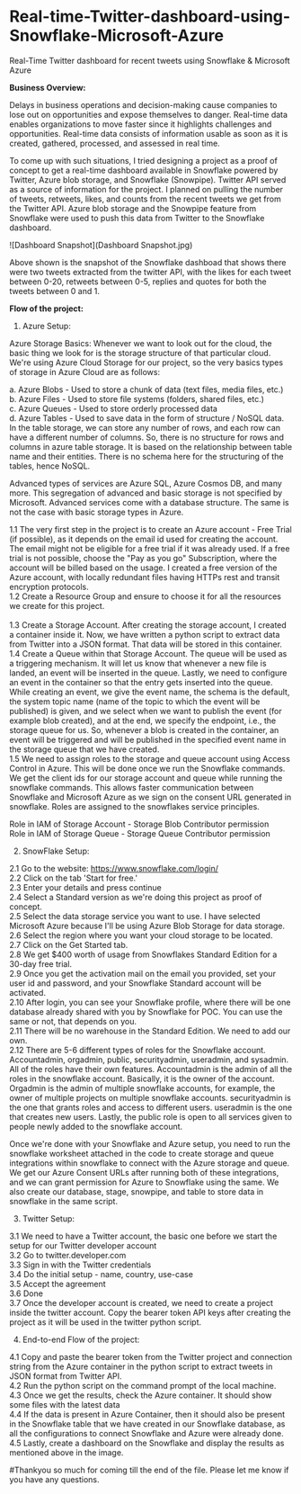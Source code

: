 # Real-time-Twitter-dashboard-using-Snowflake-Microsoft-Azure
Real-Time Twitter dashboard for recent tweets using Snowflake &amp; Microsoft Azure

<b> Business Overview: </b>

Delays in business operations and decision-making cause companies to lose out on opportunities and expose themselves to danger. Real-time data enables organizations to move faster since it highlights challenges and opportunities. Real-time data consists of information usable as soon as it is created, gathered, processed, and assessed in real time. 

To come up with such situations, I tried designing a project as a proof of concept to get a real-time dashboard available in Snowflake powered by Twitter, Azure blob storage, and Snowflake (Snowpipe). Twitter API served as a source of information for the project. I planned on pulling the number of tweets, retweets, likes, and counts from the recent tweets we get from the Twitter API. Azure blob storage and the Snowpipe feature from Snowflake were used to push this data from Twitter to the Snowflake dashboard.

![Dashboard Snapshot](Dashboard Snapshot.jpg)

Above shown is the snapshot of the Snowflake dashboad that shows there were two tweets extracted from the twitter API, with the  likes for each tweet between 0-20, retweets between 0-5, replies and quotes for both the tweets between 0 and 1. 

<b> Flow of the project: </b>

1. Azure Setup:  

Azure Storage Basics: Whenever we want to look out for the cloud, the basic thing we look for is the storage structure of that particular cloud. We're using Azure Cloud Storage for our project, so the very basics types of storage in Azure Cloud are as follows:

  a. Azure Blobs - Used to store a chunk of data (text files, media files, etc.) <br>
  b. Azure Files - Used to store file systems (folders, shared files, etc.) <br>
  c. Azure Queues - Used to store orderly processed data <br>
  d. Azure Tables - Used to save data in the form of structure / NoSQL data. In the table storage, we can store any number of rows, and each row can have a different number of columns. So, there is no structure for rows and columns in azure table storage. It is based on the relationship between table name and their entities. There is no schema here for the structuring of the tables, hence NoSQL. <br>

  Advanced types of services are Azure SQL, Azure Cosmos DB, and many more. This segregation of advanced and basic storage is not specified by Microsoft. Advanced services come with a database structure. The same is not the case with basic storage types in Azure. 

  1.1 The very first step in the project is to create an Azure account - Free Trial (if possible), as it depends on the email id used for creating the account. The email might not be eligible for a free trial if it was already used. If a free trial is not possible, choose the "Pay as you go" Subscription, where the account will be billed based on the usage. I created a free version of the Azure account, with locally redundant files having HTTPs rest and transit encryption protocols. <br>
  1.2 Create a Resource Group and ensure to choose it for all the resources we create for this project. <br>  
  1.3 Create a Storage Account. After creating the storage account, I created a container inside it. Now, we have written a python script to extract data from Twitter into a JSON format. That data will be stored in this container. <br>
  1.4 Create a Queue within that Storage Account. The queue will be used as a triggering mechanism. It will let us know that whenever a new file is landed, an event will be inserted in the queue. Lastly, we need to configure an event in the container so that the entry gets inserted into the queue. While creating an event, we give the event name, the schema is the default, the system topic name (name of the topic to which the event will be published) is given, and we select when we want to publish the event (for example blob created), and at the end, we specify the endpoint, i.e., the storage queue for us. So, whenever a blob is created in the container, an event will be triggered and will be published in the specified event name in the storage queue that we have created. <br> 
  1.5 We need to assign roles to the storage and queue account using Access Control in Azure. This will be done once we run the Snowflake commands. We get the client ids for our storage account and queue while running the snowflake commands. This allows faster communication between Snowflake and Microsoft Azure as we sign on the consent URL generated in snowflake. Roles are assigned to the snowflakes service principles. <br>
  
  Role in IAM of Storage Account - Storage Blob Contributor permission <br>
  Role in IAM of Storage Queue - Storage Queue Contributor permission <br>
  
2. SnowFlake Setup:

  2.1 Go to the website: https://www.snowflake.com/login/ <br>
  2.2 Click on the tab 'Start for free.' <br>
  2.3 Enter your details and press continue <br>
  2.4 Select a Standard version as we're doing this project as proof of concept. <br>
  2.5 Select the data storage service you want to use. I have selected Microsoft Azure because I'll be using Azure Blob Storage for data storage. <br>
  2.6 Select the region where you want your cloud storage to be located. <br>
  2.7 Click on the Get Started tab. <br>
  2.8 We get $400 worth of usage from Snowflakes Standard Edition for a 30-day free trial. <br>
  2.9 Once you get the activation mail on the email you provided, set your user id and password, and your Snowflake Standard account will be activated. <br>
  2.10 After login, you can see your Snowflake profile, where there will be one database already shared with you by Snowflake for POC. You can use the same or not, that depends on you. <br>
  2.11 There will be no warehouse in the Standard Edition. We need to add our own. <br>
  2.12 There are 5-6 different types of roles for the Snowflake account. Accountadmin, orgadmin, public, securityadmin, useradmin, and sysadmin. All of the roles have their own features. Accountadmin is the admin of all the roles in the snowflake account. Basically, it is the owner of the account. Orgadmin is the admin of multiple snowflake accounts, for example, the owner of multiple projects on multiple snowflake accounts. securityadmin is the one that grants roles and access to different users. useradmin is the one that creates new users. Lastly, the public role is open to all services given to people newly added to the snowflake account. <br>
  
  Once we're done with your Snowflake and Azure setup, you need to run the snowflake worksheet attached in the code to create storage and queue integrations within snowflake to connect with the Azure storage and queue. We get our Azure Consent URLs after running both of these integrations, and we can grant permission for Azure to Snowflake using the same. We also create our database, stage, snowpipe, and table to store data in snowflake in the same script.
  
3. Twitter Setup:

  3.1 We need to have a Twitter account, the basic one before we start the setup for our Twitter developer account <br>
  3.2 Go to twitter.developer.com <br>
  3.3 Sign in with the Twitter credentials <br>
  3.4 Do the initial setup - name, country, use-case <br>
  3.5 Accept the agreement <br>
  3.6 Done <br>
  3.7 Once the developer account is created, we need to create a project inside the twitter account. Copy the bearer token API keys after creating the project as it will be used in the twitter python script. <br>

4. End-to-end Flow of the project:

  4.1 Copy and paste the bearer token from the Twitter project and connection string from the Azure container in the python script to extract tweets in JSON format from Twitter API. <br>
  4.2 Run the python script on the command prompt of the local machine. <br>
  4.3 Once we get the results, check the Azure container. It should show some files with the latest data <br>
  4.4 If the data is present in Azure Container, then it should also be present in the Snowflake table that we have created in our Snowflake database, as all the configurations to connect Snowflake and Azure were already done. <br>
  4.5 Lastly, create a dashboard on the Snowflake and display the results as mentioned above in the image. <br>

#Thankyou so much for coming till the end of the file. Please let me know if you have any questions.



